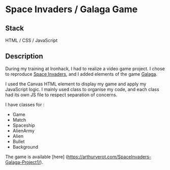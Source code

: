 # Space Invaders / Galaga Game

## Stack

HTML / CSS / JavaScript

## Description

During my training at Ironhack, I had to realize a video game project. I chose to reproduce [Space Invaders](https://fr.wikipedia.org/wiki/Space_Invaders), and I added elements of the game [Galaga](https://fr.wikipedia.org/wiki/Galaga).

I used the Canvas HTML element to display my game and apply my JavaScript logic. I mainly used class to organise my code, and each class had its own JS file to respect separation of concerns.

I have classes for :

- Game
- Match
- Spaceship
- AlienArmy
- Alien
- Bullet
- Background

The game is available [here] (https://arthurverot.com/SpaceInvaders-Galaga-Project1/).
